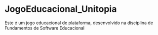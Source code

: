 # JogoEducacional_Unitopia
Este é um jogo educacional de plataforma, desenvolvido na disciplina de Fundamentos de Software Educacional
